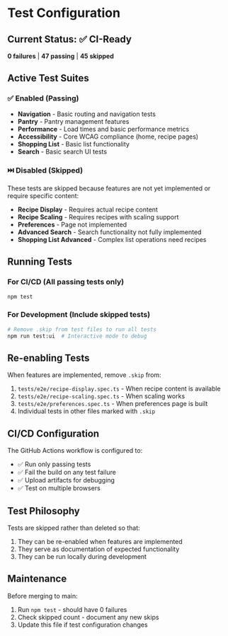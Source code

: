 # Test Configuration

## Current Status: ✅ CI-Ready

**0 failures** | **47 passing** | **45 skipped**

## Active Test Suites

### ✅ Enabled (Passing)
- **Navigation** - Basic routing and navigation tests
- **Pantry** - Pantry management features
- **Performance** - Load times and basic performance metrics
- **Accessibility** - Core WCAG compliance (home, recipe pages)
- **Shopping List** - Basic list functionality
- **Search** - Basic search UI tests

### ⏭️ Disabled (Skipped)
These tests are skipped because features are not yet implemented or require specific content:

- **Recipe Display** - Requires actual recipe content
- **Recipe Scaling** - Requires recipes with scaling support
- **Preferences** - Page not implemented
- **Advanced Search** - Search functionality not fully implemented
- **Shopping List Advanced** - Complex list operations need recipes

## Running Tests

### For CI/CD (All passing tests only)
```bash
npm test
```

### For Development (Include skipped tests)
```bash
# Remove .skip from test files to run all tests
npm run test:ui  # Interactive mode to debug
```

## Re-enabling Tests

When features are implemented, remove `.skip` from:
1. `tests/e2e/recipe-display.spec.ts` - When recipe content is available
2. `tests/e2e/recipe-scaling.spec.ts` - When scaling works
3. `tests/e2e/preferences.spec.ts` - When preferences page is built
4. Individual tests in other files marked with `.skip`

## CI/CD Configuration

The GitHub Actions workflow is configured to:
- ✅ Run only passing tests
- ✅ Fail the build on any test failure
- ✅ Upload artifacts for debugging
- ✅ Test on multiple browsers

## Test Philosophy

Tests are skipped rather than deleted so that:
1. They can be re-enabled when features are implemented
2. They serve as documentation of expected functionality
3. They can be run locally during development

## Maintenance

Before merging to main:
1. Run `npm test` - should have 0 failures
2. Check skipped count - document any new skips
3. Update this file if test configuration changes